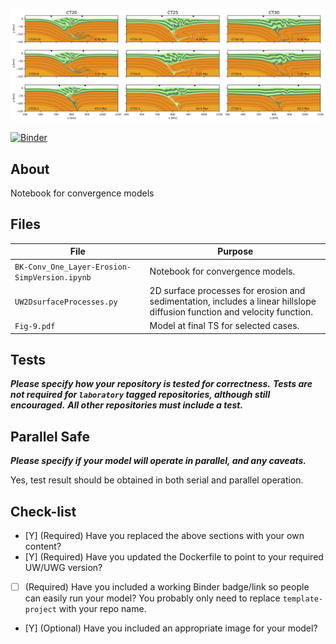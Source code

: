 ![Image of selected models](https://github.com/underworld-community/knight_et_al-orogenic_wedges/blob/master/Fig-9.jpg)

[![Binder](https://mybinder.org/badge_logo.svg)](https://mybinder.org/v2/gh/underworld-community/knight_et_al-orogenic_wedges/master)

About
-----
Notebook for convergence models 


Files
-----


File | Purpose
--- | ---
`BK-Conv_One_Layer-Erosion-SimpVersion.ipynb` | Notebook for convergence models. 
`UW2DsurfaceProcesses.py`| 2D surface processes for erosion and sedimentation, includes a linear hillslope diffusion function and velocity function. 
`Fig-9.pdf` | Model at final TS for selected cases.

Tests
-----
**_Please specify how your repository is tested for correctness._**
**_Tests are not required for `laboratory` tagged repositories, although still encouraged._**
**_All other repositories must include a test._**


Parallel Safe
-------------
**_Please specify if your model will operate in parallel, and any caveats._**

Yes, test result should be obtained in both serial and parallel operation.

Check-list
----------
- [Y] (Required) Have you replaced the above sections with your own content? 
- [Y] (Required) Have you updated the Dockerfile to point to your required UW/UWG version? 
- [ ] (Required) Have you included a working Binder badge/link so people can easily run your model?
                 You probably only need to replace `template-project` with your repo name. 
- [Y] (Optional) Have you included an appropriate image for your model? 
